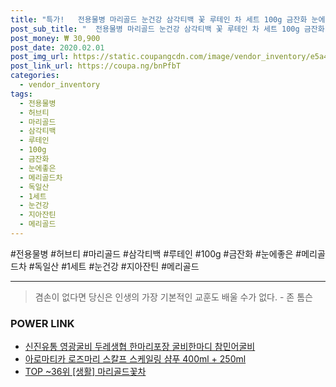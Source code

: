 ```yaml
--- 
title: "특가!   전용물병 마리골드 눈건강 삼각티백 꽃 루테인 차 세트 100g 금잔화 눈에좋은 메리골드차 메리골드 독일산 1세트 허브티 지아잔틴 꽃..." 
post_sub_title: "  전용물병 마리골드 눈건강 삼각티백 꽃 루테인 차 세트 100g 금잔화 눈에좋은 메리골드차 메리골드 독일산 1세트 허브티 지아잔틴 꽃차 금잔화꽃 100티백" 
post_money: ₩ 30,900 
post_date: 2020.02.01 
post_img_url: https://static.coupangcdn.com/image/vendor_inventory/e5a4/d7050e547ee550c262725e5a04c6e02071c43ef831f3196e06d87a118f34.jpg 
post_link_url: https://coupa.ng/bnPfbT 
categories: 
  - vendor_inventory 
tags: 
  - 전용물병 
  - 허브티 
  - 마리골드 
  - 삼각티백 
  - 루테인 
  - 100g 
  - 금잔화 
  - 눈에좋은 
  - 메리골드차 
  - 독일산 
  - 1세트 
  - 눈건강 
  - 지아잔틴 
  - 메리골드 
--- 
```

  #전용물병 #허브티 #마리골드 #삼각티백 #루테인 #100g #금잔화 #눈에좋은 #메리골드차 #독일산 #1세트 #눈건강 #지아잔틴 #메리골드 
<hr> 

> 겸손이 없다면 당신은 인생의 가장 기본적인 교훈도 배울 수가 없다. - 존 톰슨 


### POWER LINK

* <a href="https://blog.naver.com/sakai111/221784675301" target="_blank">신진유통 영광굴비 두레생협 한마리포장 굴비한마디 참민어굴비</a>
* <a href="https://blog.naver.com/fasyy4321/221777309651" target="_blank">아로마티카 로즈마리 스칼프 스케일링 샴푸 400ml + 250ml</a>
* <a href="https://blog.naver.com/an0733/221792297767" target="_blank"> TOP ~36위 [생활] 마리골드꽃차</a>
